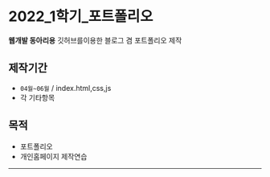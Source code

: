 # 2022_1학기_포트폴리오
**웹개발 동아리용** 깃허브를이용한 블로그 겸 포트폴리오 제작

## 제작기간
+ `04월~06월` / index.html,css,js
+ 각 기타항목

## 목적
* 포트폴리오
* 개인홈페이지 제작연습
***